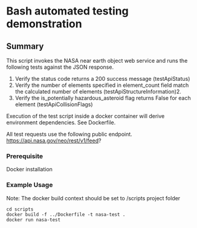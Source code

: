 # Bash automated testing demonstration

## Summary
This script invokes the NASA near earth object web service and runs the following tests against the JSON response. 
1. Verify the status code returns a 200 success message (testApiStatus)
2. Verify the number of elements specified in element_count field match the calculated number of elements (testApiStructureInformation)2.
3. Verify the is_potentially hazardous_asteroid flag returns False for each element (testApiCollisionFlags)

Execution of the test script inside a docker container will derive  environment dependencies.  See Dockerfile.  

All test requests use the following public endpoint.
https://api.nasa.gov/neo/rest/v1/feed?

### Prerequisite
Docker installation

### Example Usage
Note: The docker build context should be set to /scripts project folder

```
cd scripts
docker build -f ../Dockerfile -t nasa-test .
docker run nasa-test
```
